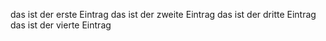 das ist der erste Eintrag
das ist der zweite Eintrag
das ist der dritte Eintrag
das ist der vierte Eintrag
